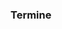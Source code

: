 ### Termine

<div id="drcal"></div>
<script type="text/javascript">
  $.get("data/ffw.eisolzried@gmail.com.ics", function (data) {
    console.log("Received following data:", data);
    console.log($.icalendar.parse(data));
});
  var cal = drcal({'weekdays': ['Sonntag', 'Montag', 'Dienstag', 'Mittwoch', 'Donnerstag', 'Freitag', 'Samstag'],
                   'months': ['Januar', 'Februar', 'März', 'April', 'Mai', 'Juni',
                            'Juli', 'August', 'September', 'Oktober', 'November', 'Dezember'],
                   'startDay': 1});
  cal.addEventListener('drcal.renderDay', function (event) {
    var dayNum = document.createElement('div');
    dayNum.className = 'daynum';
    dayNum.appendChild(document.createTextNode(event.detail.date.getDate()));
    var dayEvent = document.createElement('div');
    dayNum.className = 'dayevent';
    dayNum.appendChild(document.createTextNode("test"));
    var div = document.createElement('div');
    div.appendChild(dayNum);
    div.appendChild(dayEvent);
    event.detail.element.appendChild(div);
  });
  cal.changeMonth(new Date());
  selected = null;
  cal.addEventListener('click', function (event) {
    if (event.target.tagName === 'DIV') {
      event.preventDefault();
      if (selected) selected.className = '';
      selected = event.target;
      selected.className = 'selected';
    }
  });
  var buttons = cal.querySelectorAll('button');
  for (var i = 0; i < buttons.length; i++) {
    buttons[i].className += ' btn';
  }
  document.getElementById('drcal').appendChild(cal);
</script>
<style type="text/css">
#drcal .calendar {border-collapse: collapse;}
#drcal .calendar th {text-align: center;}
#drcal .calendar td {
  border: 1px solid #AEAEAE;
  width: 6em;
  height: 5em;
  padding: 0;
}
#drcal .calendar td > div {
  width: 100%;
  height: 100%;
  position: relative;
  cursor: pointer;
}
#drcal .calendar thead tr:first-child th {
  font-size: large;
  padding-bottom: 0.5em;
}
#drcal .calendar thead tr:last-child th {
  font-weight: normal;
  font-size: small;
  color: #939393;
}
#drcal .calendar .prev {float: left;}
#drcal .calendar .prev:before {content: "<";}
#drcal .calendar .next {float: right;}
#drcal .calendar .next:after {content: ">";}
#drcal .calendar .today, .calendar .today.selected { background-color: #E9EFF8;}
#drcal .calendar .selected {background-color: #F3F3F3;}
#drcal .calendar .extra {color: #AEAEAE;}
#drcal .calendar .daynum {
  position: absolute;
  top: 0.5ex;
  right: 0.5ex;
}
</style>

